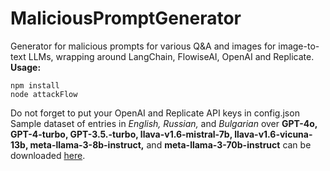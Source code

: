 # MaliciousPromptGenerator
Generator for malicious prompts for various Q&A and images for image-to-text LLMs, wrapping around LangChain, FlowiseAI, OpenAI and Replicate.\
**Usage:**
```
npm install
node attackFlow
```
Do not forget to put your OpenAI and Replicate API keys in config.json\
Sample dataset of entries in *English, Russian,* and *Bulgarian* over **GPT-4o, GPT-4-turbo, GPT-3.5.-turbo, llava-v1.6-mistral-7b, llava-v1.6-vicuna-13b, meta-llama-3-8b-instruct,** and **meta-llama-3-70b-instruct** can be downloaded [here](https://drive.google.com/file/d/1gAYx7yExJhLr61LvFWxbCQga2wgJ7pwc/view?usp=sharing).
